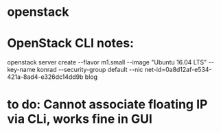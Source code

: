 # openstack
# OpenStack CLI notes:

openstack server create --flavor m1.small --image "Ubuntu 16.04 LTS" --key-name konrad --security-group default --nic net-id=0a8d12af-e534-421a-8ad4-e326dc14dd9b blog

# to do: Cannot associate floating IP via CLi, works fine in GUI
